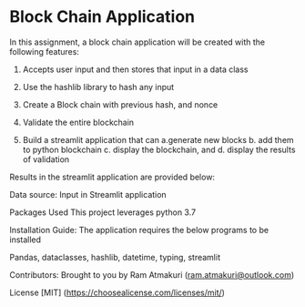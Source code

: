 
# Block Chain Application
In this assignment, a block chain application will be created with the following features: 

1. Accepts user input and then stores that input in a data class


2. Use the hashlib library to hash any input


3. Create a Block chain with previous hash, and nonce


4. Validate the entire blockchain


5. Build a streamlit application that can a.generate new blocks b. add them to python blockchain c. display the blockchain, and d. display the results of validation 



Results in the streamlit application are provided below:



Data source: Input in Streamlit application

Packages Used This project leverages python 3.7

Installation Guide: The application requires the below programs to be installed

Pandas, dataclasses, hashlib, datetime, typing, streamlit




Contributors: Brought to you by Ram Atmakuri (ram.atmakuri@outlook.com)

License [MIT] (https://choosealicense.com/licenses/mit/)
